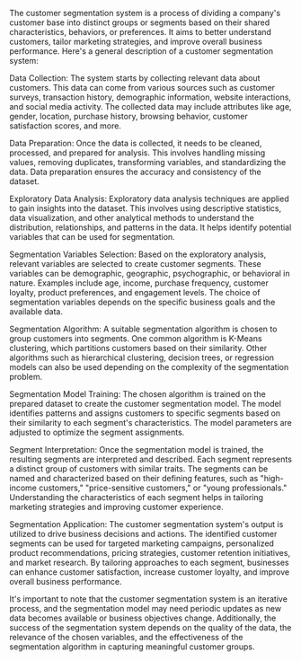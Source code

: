 The customer segmentation system is a process of dividing a company's customer base into distinct groups or segments based on their shared characteristics, behaviors, or preferences. It aims to better understand customers, tailor marketing strategies, and improve overall business performance. Here's a general description of a customer segmentation system:

Data Collection: The system starts by collecting relevant data about customers. This data can come from various sources such as customer surveys, transaction history, demographic information, website interactions, and social media activity. The collected data may include attributes like age, gender, location, purchase history, browsing behavior, customer satisfaction scores, and more.

Data Preparation: Once the data is collected, it needs to be cleaned, processed, and prepared for analysis. This involves handling missing values, removing duplicates, transforming variables, and standardizing the data. Data preparation ensures the accuracy and consistency of the dataset.

Exploratory Data Analysis: Exploratory data analysis techniques are applied to gain insights into the dataset. This involves using descriptive statistics, data visualization, and other analytical methods to understand the distribution, relationships, and patterns in the data. It helps identify potential variables that can be used for segmentation.

Segmentation Variables Selection: Based on the exploratory analysis, relevant variables are selected to create customer segments. These variables can be demographic, geographic, psychographic, or behavioral in nature. Examples include age, income, purchase frequency, customer loyalty, product preferences, and engagement levels. The choice of segmentation variables depends on the specific business goals and the available data.

Segmentation Algorithm: A suitable segmentation algorithm is chosen to group customers into segments. One common algorithm is K-Means clustering, which partitions customers based on their similarity. Other algorithms such as hierarchical clustering, decision trees, or regression models can also be used depending on the complexity of the segmentation problem.

Segmentation Model Training: The chosen algorithm is trained on the prepared dataset to create the customer segmentation model. The model identifies patterns and assigns customers to specific segments based on their similarity to each segment's characteristics. The model parameters are adjusted to optimize the segment assignments.

Segment Interpretation: Once the segmentation model is trained, the resulting segments are interpreted and described. Each segment represents a distinct group of customers with similar traits. The segments can be named and characterized based on their defining features, such as "high-income customers," "price-sensitive customers," or "young professionals." Understanding the characteristics of each segment helps in tailoring marketing strategies and improving customer experience.

Segmentation Application: The customer segmentation system's output is utilized to drive business decisions and actions. The identified customer segments can be used for targeted marketing campaigns, personalized product recommendations, pricing strategies, customer retention initiatives, and market research. By tailoring approaches to each segment, businesses can enhance customer satisfaction, increase customer loyalty, and improve overall business performance.

It's important to note that the customer segmentation system is an iterative process, and the segmentation model may need periodic updates as new data becomes available or business objectives change. Additionally, the success of the segmentation system depends on the quality of the data, the relevance of the chosen variables, and the effectiveness of the segmentation algorithm in capturing meaningful customer groups.
